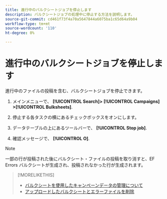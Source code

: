 ```yaml
---
title: 進行中のバルクシートジョブを停止します
description: バルクシートジョブの処理中に停止する方法を説明します。
source-git-commit: cd461f73f4a70a5647844a6075ba1c65d64a9b04
workflow-type: tm+mt
source-wordcount: '110'
ht-degree: 0%

---
```


# 進行中のバルクシートジョブを停止します

進行中のファイルの投稿を含む、バルクシートジョブを停止できます。

1. メインメニューで、 **[!UICONTROL Search]> [!UICONTROL Campaigns] >[!UICONTROL Bulksheets]**.

1. 停止する各タスクの横にあるチェックボックスをオンにします。

1. データテーブルの上にあるツールバーで、 **[!UICONTROL Stop job]**.

1. 確認メッセージで、 **[!UICONTROL O]**.

>[!NOTE]
>
>一部の行が投稿された後にバルクシート・ファイルの投稿を取り消すと、EF Errors バルクシートが生成され、投稿されなかった行が生成されます。

>[!MORELIKETHIS]
>
>* [バルクシートを使用したキャンペーンデータの管理について](bulksheet-about.md)
>* [アップロードしたバルクシートとエラーファイルを削除](bulksheet-delete.md)

